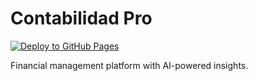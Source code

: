 # Contabilidad Pro

[![Deploy to GitHub Pages](https://github.com/yourusername/contabilidadpro/actions/workflows/deploy.yml/badge.svg)](https://github.com/yourusername/contabilidadpro/actions/workflows/deploy.yml)

Financial management platform with AI-powered insights. 